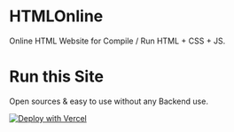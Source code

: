 # HTMLOnline
Online HTML Website for Compile / Run HTML + CSS + JS.

# Run this Site
Open sources & easy to use without any Backend use.

[![Deploy with Vercel](https://vercel.com/button)](https://vercel.com/new/clone?repository-url=https://github.com/FrenzY8/HTMLOnline)

